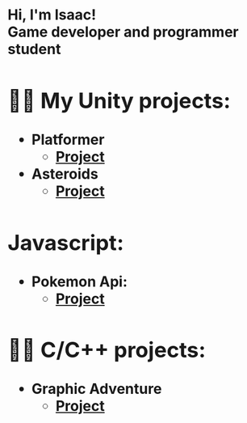 <h1>Hi, I'm Isaac! <br/><a">Game developer and programmer student</a>
<h2>👨‍💻 My Unity projects:</h2>

- <b>Platformer</b>
  - [Project](https://github.com/joshmadakor1/Algorithms-Practice)
- <b>Asteroids</b>
  - [Project](https://github.com/IsaacEa/Asteroids) 

  
<h2>Javascript:</h2>

- <b>Pokemon Api:</b>
  - [Project](https://github.com/IsaacEa/Pokemon-API)
    
<h2>👨‍💻 C/C++ projects:</h2>

- <b>Graphic Adventure</b>
  - [Project](https://github.com/IsaacEa/Graphic-Adventure)
  
